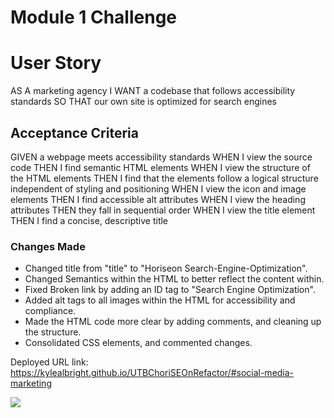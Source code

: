 # Module 1 Challenge

# User Story



AS A marketing agency
I WANT a codebase that follows accessibility standards
SO THAT our own site is optimized for search engines


## Acceptance Criteria


GIVEN a webpage meets accessibility standards
WHEN I view the source code
THEN I find semantic HTML elements
WHEN I view the structure of the HTML elements
THEN I find that the elements follow a logical structure independent of styling and positioning
WHEN I view the icon and image elements
THEN I find accessible alt attributes
WHEN I view the heading attributes
THEN they fall in sequential order
WHEN I view the title element
THEN I find a concise, descriptive title


### Changes Made



* Changed title from "title" to "Horiseon Search-Engine-Optimization".
* Changed Semantics within the HTML to better reflect the content within.
* Fixed Broken link by adding an ID tag to "Search Engine Optimization".
* Added alt tags to all images within the HTML for accessibility and compliance.
* Made the HTML code more clear by adding comments, and cleaning up the structure. 
* Consolidated CSS elements, and commented changes. 


Deployed URL link: https://kylealbright.github.io/UTBChoriSEOnRefactor/#social-media-marketing



![](https://user-images.githubusercontent.com/110487869/191135737-6c0a7391-e355-43f8-a548-c9f075024099.jpg)
